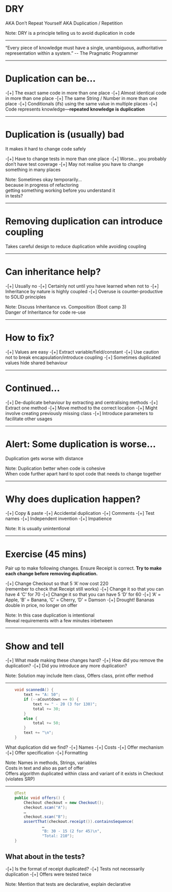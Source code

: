 # DRY

AKA Don’t Repeat Yourself
AKA Duplication / Repetition

Note: DRY is a principle telling us to avoid duplication in code  

---

“Every piece of knowledge must have a single, unambiguous, authoritative representation within a system.”
	-- The Pragmatic Programmer

---

# Duplication can be…

-[+] The exact same code in more than one place
-[+] Almost identical code in more than one place
-[+] The same String / Number in more than one place
-[+] Conditionals (ifs) using the same value in multiple places
-[+] Code represents knowledge—**repeated knowledge is duplication**

---

# Duplication is (usually) bad

It makes it hard to change code safely

-[+] Have to change tests in more than one place
-[+] Worse… you probably don’t have test coverage
-[+] May not realise you have to change something in many places

Note: Sometimes okay temporarily…  
  because in progress of refactoring  
  getting something working before you understand it  
  in tests?  

---

# Removing duplication can introduce coupling

Takes careful design to reduce duplication while avoiding coupling

---

# Can inheritance help?

-[+] Usually no
-[+] Certainly not until you have learned when not to
-[+] Inheritance by nature is highly coupled
-[+] Overuse is counter-productive to SOLID principles

Note: Discuss Inheritance vs. Composition (Boot camp 3)  
  Danger of Inheritance for code re-use  

---

# How to fix?

-[+] Values are easy
  -[+] Extract variable/field/constant
  -[+] Use caution not to break encapsulation/introduce coupling
  -[+] Sometimes duplicated values hide shared behaviour

---

# Continued…

-[+] De-duplicate behaviour by extracting and centralising methods
  -[+] Extract one method
  -[+] Move method to the correct location
    -[+] Might involve creating previously missing class
  -[+] Introduce parameters to facilitate other usages

---

# Alert: Some duplication is worse…

Duplication gets worse with distance

Note: Duplication better when code is cohesive  
  When code further apart hard to spot code that needs to change together 

---

# Why does duplication happen?

-[+] Copy & paste
-[+] Accidental duplication
-[+] Comments
-[+] Test names
-[+] Independent invention
-[+] Impatience

Note: It is usually unintentional  

---

# Exercise (45 mins)

Pair up to make following changes. Ensure Receipt is correct. **Try to make each change before removing duplication.**

-[+] Change Checkout so that 5 ‘A’ now cost 220  
  (remember to check that Receipt still works)
-[+] Change it so that you can have 4 ‘C’ for 70
-[+] Change it so that you can have 5 ‘D’ for 60
-[+] ‘A’ = Apple, ‘B’ = Banana, ‘C’ = Cherry, ‘D’ = Damson
-[+] Drought! Bananas double in price, no longer on offer

Note: In this case duplication is intentional  
  Reveal requirements with a few minutes inbetween

---

# Show and tell

-[+] What made making these changes hard?
-[+] How did you remove the duplication?
-[+] Did you introduce any more duplication?

Note: Solution may include Item class, Offers class, print offer method   

---

```java
    void scannedA() {
        text += "A: 50";
        if (--aCountdown == 0) {
            text += " - 20 (3 for 130)";
            total += 30;
        }
        else {
            total += 50;
        }
        text += "\n";
    }
```
What duplication did we find?
-[+] Names
-[+] Costs
-[+] Offer mechanism
-[+] Offer specification
-[+] Formatting

Note: Names in methods, Strings, variables  
  Costs in text and also as part of offer  
  Offers algorithm duplicated within class and variant of it exists in Checkout (violates SRP)  

---

```java
    @Test
    public void offers() {
        Checkout checkout = new Checkout();
        checkout.scan("A");
        …
        checkout.scan("B");
        assertThat(checkout.receipt()).containsSequence(
                …
                "B: 30 - 15 (2 for 45)\n",
                "Total: 210");
    }
```

## What about in the tests?

-[+] Is the format of receipt duplicated?
-[+] Tests not necessarily duplication
-[+] Offers were tested twice

Note: Mention that tests are declarative, explain declarative